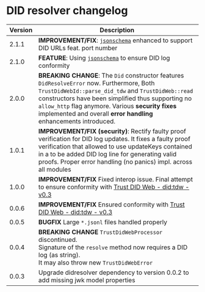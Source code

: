 # DID resolver changelog

| Version | Description                                                                                                                                                                                                                                                                                                                        |
|---------|------------------------------------------------------------------------------------------------------------------------------------------------------------------------------------------------------------------------------------------------------------------------------------------------------------------------------------|
| 2.1.1   | **IMPROVEMENT/FIX**: [`jsonschema`](https://github.com/swiyu-admin-ch/didtoolbox/tree/main/src/embed/jsonschema) enhanced to support DID URLs feat. port number                                                                                                                                                                    |
| 2.1.0   | **FEATURE**: Using [`jsonschema`](https://github.com/swiyu-admin-ch/didtoolbox/tree/main/src/embed/jsonschema) to ensure DID log conformity                                                                                                                                                                                        |
| 2.0.0   | **BREAKING CHANGE**: The `Did` constructor features `DidResolveError` now. Furthermore, Both `TrustDidWebId::parse_did_tdw` and `TrustDidWeb::read` constructors have been simplified thus supporting no `allow_http` flag anymore. Various **security fixes** implemented and overall **error handling** enhancements introduced. |
| 1.0.1   | **IMPROVEMENT/FIX (security)**: Rectify faulty proof verification for DID log updates. It fixes a faulty proof verification that allowed to use updateKeys contained in a to be added DID log line for generating valid proofs. Proper error handling (no panics) impl. across all modules                                         |
| 1.0.0   | **IMPROVEMENT/FIX** Fixed interop issue. Final attempt to ensure conformity with [Trust DID Web - did:tdw - v0.3](https://identity.foundation/trustdidweb/v0.3/)                                                                                                                                                                   |
| 0.0.6   | **IMPROVEMENT/FIX** Ensured conformity with [Trust DID Web - did:tdw - v0.3](https://identity.foundation/trustdidweb/v0.3/)                                                                                                                                                                                                        |
| 0.0.5   | **BUGFIX** Large `*.jsonl` files handled properly                                                                                                                                                                                                                                                                                  |
| 0.0.4   | **BREAKING CHANGE** `TrustDidWebProcessor` discontinued. <br/>Signature of the `resolve` method now requires a DID log (as string). <br/>It may also throw new `TrustDidWebError`                                                                                                                                                  |
| 0.0.3   | Upgrade didresolver dependency to version 0.0.2 to add missing jwk model properties                                                                                                                                                                                                                                                |


